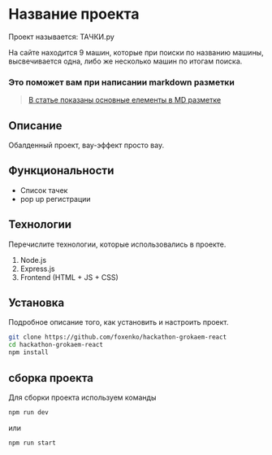 # Название проекта
Проект называется: ТАЧКИ.ру

На сайте находится 9 машин, которые при поиски по названию машины, высвечивается одна, либо же несколько машин по итогам поиска.

### Это поможет вам при написании markdown разметки

> [В статье показаны основные елементы в MD разметке](https://doka-guide.vercel.app/tools/markdown/)

## Описание

Обалденный проект, вау-эффект просто вау.

## Функциональности

- Список тачек
- pop up регистрации

## Технологии

Перечислите технологии, которые использовались в проекте.

1. Node.js
2. Express.js
3. Frontend (HTML + JS + CSS)

## Установка

Подробное описание того, как установить и настроить проект.

```bash
git clone https://github.com/foxenko/hackathon-grokaem-react
cd hackathon-grokaem-react
npm install
```

## сборка проекта

Для сборки проекта используем команды

```bash
npm run dev
```

или

```bash
npm run start
```
